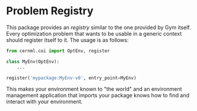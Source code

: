 # Problem Registry

This package provides an *registry* similar to the one provided by Gym itself.
Every optimization problem that wants to be usable in a generic context should
register itself to it. The usage is as follows:

```python
from cernml.coi import OptEnv, register

class MyEnv(OptEnv):
    ...

register('mypackage:MyEnv-v0', entry_point=MyEnv)
```

This makes your environment known to "the world" and an environment management
application that imports your package knows how to find and interact with your
environment.
